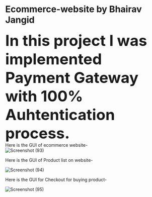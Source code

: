 # Ecommerce-website by Bhairav Jangid
<font size="25"> **In this project I was implemented Payment Gateway with 100% Auhtentication process.** </font> <br />
Here is the GUI of ecommerce website- <br />
![Screenshot (93)](https://user-images.githubusercontent.com/114358084/227500347-11d7857e-0ef4-4118-8f13-181ada3fa345.png)

Here is the GUI of Product list on website- <br />

![Screenshot (94)](https://user-images.githubusercontent.com/114358084/227500390-e60b807c-d828-4c94-9654-e138a3635447.png)


Here is the GUI for Checkout for buying product-

![Screenshot (95)](https://user-images.githubusercontent.com/114358084/227500434-1c148397-401f-4c32-b545-ad977dc5e195.png)
